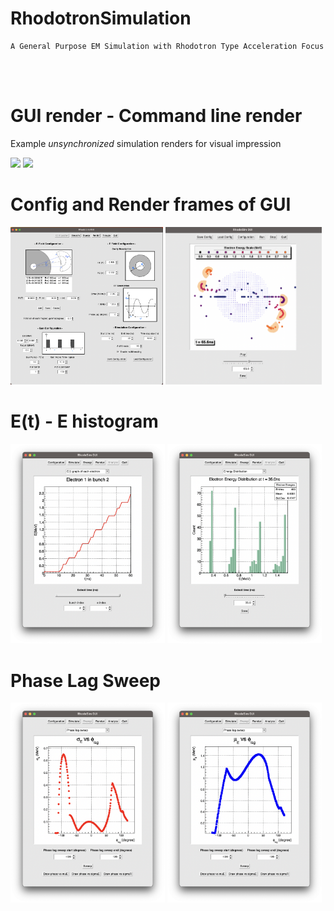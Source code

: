 # RhodotronSimulation
    A General Purpose EM Simulation with Rhodotron Type Acceleration Focus 
</br>
</br>

# GUI render - Command line render
Example *unsynchronized* simulation renders for visual impression
<p float="left">
  <img src="/resources/gifs/gui_v2_rendered-min-inf.gif" width="42%" loop="infinite"/>
  <img src="/resources/gifs/5bunch_5nsPeriod.gif" width="56%" /> 
</p>

# Config and Render frames of GUI
<p float="left">
  <img src="/resources/GUI_config_frame.png" width="48.5%" />
  <img src="/resources/RhodoSim_GUI_RenderFrame_V02.png" width="49.5%" /> 
</p>

# E(t) - E histogram
<p float="left">
  <img src="/resources/GUI_analyze_Et_3.png" width="49%" />
  <img src="/resources/GUI_analyze_Edist_2.png" width="49%" /> 
</p>

# Phase Lag Sweep
<p float="left">
  <img src="/resources/GUI_sweep_sE_3.png" width="49%" />
  <img src="/resources/GUI_sweep_muE_3.png" width="49%" /> 
</p>
